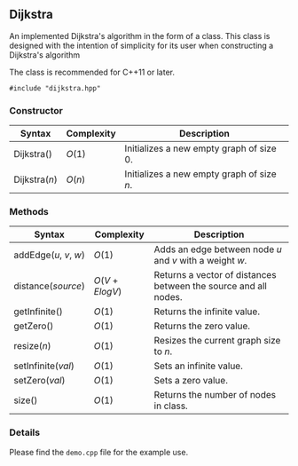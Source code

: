 ## Dijkstra<ValueType>
An implemented Dijkstra's algorithm in the form of a class. This class is designed with the intention of simplicity for its user when constructing a Dijkstra's algorithm
    
The class is recommended for C++11 or later.

`#include "dijkstra.hpp"`

### Constructor
| Syntax        | Complexity | Description                               |
| ------------- | ---------- | ----------------------------------------- |
| Dijkstra()    | $O(1)$     | Initializes a new empty graph of size 0.  |
| Dijkstra($n$) | $O(n)$     | Initializes a new empty graph of size $n$.|
    
### Methods
| Syntax                 | Complexity      | Description                                                    |
| ---------------------- | --------------- | -------------------------------------------------------------- |
| addEdge($u$, $v$, $w$) | $O(1)$          | Adds an edge between node $u$ and $v$ with a weight $w$.       |
| distance($source$)     | $O(V + E log V)$| Returns a vector of distances between the source and all nodes.|
| getInfinite()          | $O(1)$          | Returns the infinite value.                                    |
| getZero()              | $O(1)$          | Returns the zero value.                                        |
| resize($n$)            | $O(1)$          | Resizes the current graph size to $n$.                         |
| setInfinite($val$)     | $O(1)$          | Sets an infinite value.                                        |
| setZero($val$)         | $O(1)$          | Sets a zero value.                                             |
| size()                 | $O(1)$          | Returns the number of nodes in class.                          |
    
### Details
Please find the `demo.cpp` file for the example use.
